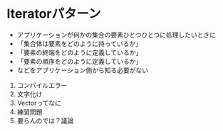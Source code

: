 # Iteratorパターン

- アプリケーションが何かの集合の要素ひとつひとつに処理したいときに
- 「集合体は要素をどのように持っているか」
- 「要素の終端をどのように定義しているか」
- 「要素の順序をどのように定義しているか」
- などをアプリケーション側から知る必要がない

1. コンパイルエラー
2. 文字化け
3. Vectorってなに
4. 練習問題
5. 要らんのでは？議論
